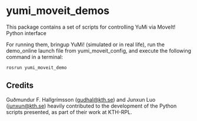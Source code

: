 # yumi_moveit_demos


This package contains a set of scripts for controlling YuMi via MoveIt! Python interface

For running them, bringup YuMi! (simulated or in real life), run the demo_online launch file from yumi_moveit_config, and execute the following command in a terminal:

```
rosrun yumi_moveit_demo 
```


## Credits

Guðmundur F. Hallgrímsson (gudhal@kth.se) and Junxun Luo (junxun@kth.se) heavily contributed to the development of the Python scripts presented, as part of their work at KTH-RPL.
